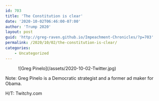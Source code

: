 ```yaml
---
id: 703
title: 'The Constitution is clear'
date: '2020-10-02T06:46:00-07:00'
author: 'Trump 2020'
layout: post
guid: 'http://greg-raven.github.io/Impeachment-Chronicles/?p=703'
permalink: /2020/10/02/the-constitution-is-clear/
categories:
    - Uncategorized
---
```


<figure class="wp-block-image">![Greg Pinelo](/assets/2020-10-02-Twitter.jpg)</figure>Note: Greg Pinelo is a Democratic strategist and a former ad maker for Obama.

H/T: Twitchy.com
